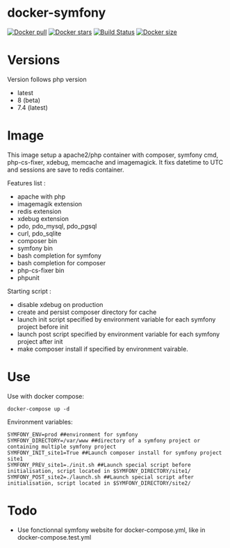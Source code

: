 # docker-symfony
[![Docker pull](https://img.shields.io/docker/pulls/nouchka/symfony)](https://hub.docker.com/r/nouchka/symfony/)
[![Docker stars](https://img.shields.io/docker/stars/nouchka/symfony)](https://hub.docker.com/r/nouchka/symfony/)
[![Build Status](https://gitlab.com/japromis/docker-symfony/badges/master/pipeline.svg)](https://gitlab.com/japromis/docker-symfony/pipelines)
[![Docker size](https://img.shields.io/docker/image-size/nouchka/symfony/latest)](https://hub.docker.com/r/nouchka/symfony/)

# Versions

Version follows php version

* latest
* 8 (beta)
* 7.4 (latest)

# Image
This image setup a apache2/php container with composer, symfony cmd, php-cs-fixer, xdebug, memcache and imagemagick. It fixs datetime to UTC and sessions are save to redis container.

Features list :
* apache with php
* imagemagik extension
* redis extension
* xdebug extension
* pdo, pdo_mysql, pdo_pgsql
* curl, pdo_sqlite
* composer bin
* symfony bin
* bash completion for symfony
* bash completion for composer
* php-cs-fixer bin
* phpunit

Starting script :
* disable xdebug on production
* create and persist composer directory for cache
* launch init script specified by environment variable for each symfony project before init
* launch post script specified by environment variable for each symfony project after init
* make composer install if specified by environment vairable.

# Use

Use with docker compose:

	docker-compose up -d
Environment variables:

	SYMFONY_ENV=prod ##environment for symfony
	SYMFONY_DIRECTORY=/var/www ##directory of a symfony project or containing multiple symfony project
	SYMFONY_INIT_site1=True ##Launch composer install for symfony project site1
	SYMFONY_PREV_site1=./init.sh ##Launch special script before initialisation, script located in $SYMFONY_DIRECTORY/site1/
	SYMFONY_POST_site2=./launch.sh ##Launch special script after initialisation, script located in $SYMFONY_DIRECTORY/site2/

# Todo

* Use fonctionnal symfony website for docker-compose.yml, like in docker-compose.test.yml

